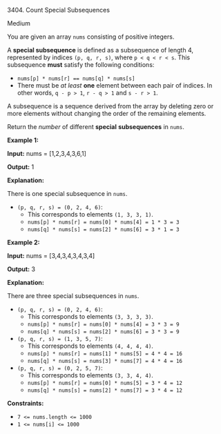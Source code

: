 3404\. Count Special Subsequences

Medium

You are given an array `nums` consisting of positive integers.

A **special subsequence** is defined as a subsequence of length 4, represented by indices `(p, q, r, s)`, where `p < q < r < s`. This subsequence **must** satisfy the following conditions:

*   `nums[p] * nums[r] == nums[q] * nums[s]`
*   There must be _at least_ **one** element between each pair of indices. In other words, `q - p > 1`, `r - q > 1` and `s - r > 1`.

A subsequence is a sequence derived from the array by deleting zero or more elements without changing the order of the remaining elements.

Return the _number_ of different **special** **subsequences** in `nums`.

**Example 1:**

**Input:** nums = [1,2,3,4,3,6,1]

**Output:** 1

**Explanation:**

There is one special subsequence in `nums`.

*   `(p, q, r, s) = (0, 2, 4, 6)`:
    *   This corresponds to elements `(1, 3, 3, 1)`.
    *   `nums[p] * nums[r] = nums[0] * nums[4] = 1 * 3 = 3`
    *   `nums[q] * nums[s] = nums[2] * nums[6] = 3 * 1 = 3`

**Example 2:**

**Input:** nums = [3,4,3,4,3,4,3,4]

**Output:** 3

**Explanation:**

There are three special subsequences in `nums`.

*   `(p, q, r, s) = (0, 2, 4, 6)`:
    *   This corresponds to elements `(3, 3, 3, 3)`.
    *   `nums[p] * nums[r] = nums[0] * nums[4] = 3 * 3 = 9`
    *   `nums[q] * nums[s] = nums[2] * nums[6] = 3 * 3 = 9`
*   `(p, q, r, s) = (1, 3, 5, 7)`:
    *   This corresponds to elements `(4, 4, 4, 4)`.
    *   `nums[p] * nums[r] = nums[1] * nums[5] = 4 * 4 = 16`
    *   `nums[q] * nums[s] = nums[3] * nums[7] = 4 * 4 = 16`
*   `(p, q, r, s) = (0, 2, 5, 7)`:
    *   This corresponds to elements `(3, 3, 4, 4)`.
    *   `nums[p] * nums[r] = nums[0] * nums[5] = 3 * 4 = 12`
    *   `nums[q] * nums[s] = nums[2] * nums[7] = 3 * 4 = 12`

**Constraints:**

*   `7 <= nums.length <= 1000`
*   `1 <= nums[i] <= 1000`